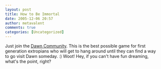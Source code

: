 ```yaml
---
layout: post
title: How to Be Immortal
date: 2005-12-06 20:57
author: metavalent
comments: true
categories: [Uncategorized]
---
```

Just join the <a href="http://dawn.jpl.nasa.gov/DawnCommunity/Sendname2asteroid/index_asteroid_blt.aspx">Dawn Community</a>.  This is the best possible game for first generation extropians who will get to hang around until they can find a way to go visit Dawn someday. :)  Woot!  Hey, if you can't have fun dreaming, what's the point, right?
